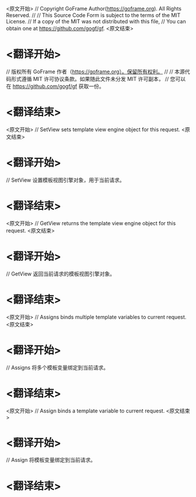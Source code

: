
<原文开始>
// Copyright GoFrame Author(https://goframe.org). All Rights Reserved.
//
// This Source Code Form is subject to the terms of the MIT License.
// If a copy of the MIT was not distributed with this file,
// You can obtain one at https://github.com/gogf/gf.
<原文结束>

# <翻译开始>
// 版权所有 GoFrame 作者（https://goframe.org）。保留所有权利。
//
// 本源代码形式遵循 MIT 许可协议条款。如果随此文件未分发 MIT 许可副本，
// 您可以在 https://github.com/gogf/gf 获取一份。
# <翻译结束>


<原文开始>
// SetView sets template view engine object for this request.
<原文结束>

# <翻译开始>
// SetView 设置模板视图引擎对象，用于当前请求。
# <翻译结束>


<原文开始>
// GetView returns the template view engine object for this request.
<原文结束>

# <翻译开始>
// GetView 返回当前请求的模板视图引擎对象。
# <翻译结束>


<原文开始>
// Assigns binds multiple template variables to current request.
<原文结束>

# <翻译开始>
// Assigns 将多个模板变量绑定到当前请求。
# <翻译结束>


<原文开始>
// Assign binds a template variable to current request.
<原文结束>

# <翻译开始>
// Assign 将模板变量绑定到当前请求。
# <翻译结束>

